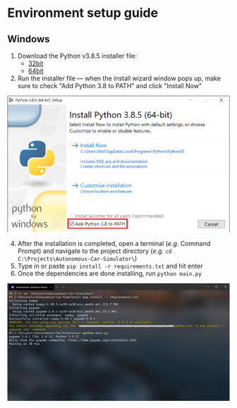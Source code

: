 # Environment setup guide

## Windows

1. Download the Python v3.8.5 installer file:
    - [32bit](https://www.python.org/ftp/python/3.8.5/python-3.8.5.exe)
    - [64bit](https://www.python.org/ftp/python/3.8.5/python-3.8.5-amd64.exe)
2. Run the installer file &mdash; when the install wizard window pops up, make sure to check "Add Python 3.8 to PATH" and click "Install Now"

![](/images/setup/py-installer.PNG)

4. After the installation is completed, open a terminal (_e.g._ Command Prompt) and  navigate to the project directory (_e.g._ `cd C:\Projects\Autonomous-Car-Simulator\`)
5. Type in or paste `pip install -r requirements.txt` and hit enter
6. Once the dependencies are done installing, run `python main.py`

![](/images/setup/cmd.PNG)
